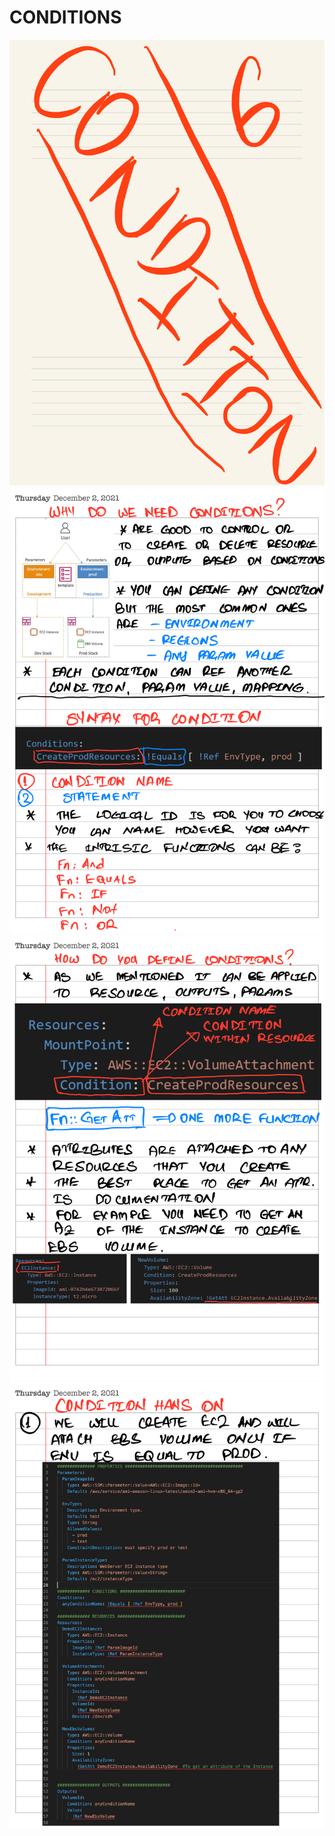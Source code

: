 # CONDITIONS
![CONDITSION](./images/con1.png)
![CONDITSION](./images/con2.png)
![CONDITSION](./images/con3.png)
![CONDITSION](./images/con4.png)